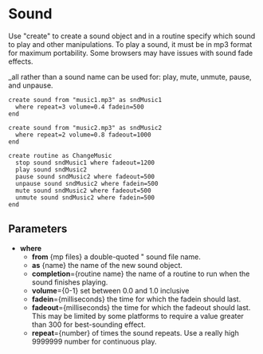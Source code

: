 # Sound

Use "create" to create a sound object and in a routine specify which sound to play and other manipulations.
To play a sound, it must be in mp3 format for maximum portability. Some browsers may have issues with sound fade effects.

_all rather than a sound name can be used for: play, mute, unmute, pause, and unpause.

```
create sound from "music1.mp3" as sndMusic1
  where repeat=3 volume=0.4 fadein=500
end

create sound from "music2.mp3" as sndMusic2
  where repeat=2 volume=0.8 fadeout=1000
end

create routine as ChangeMusic
  stop sound sndMusic1 where fadeout=1200
  play sound sndMusic2
  pause sound sndMusic2 where fadeout=500
  unpause sound sndMusic2 where fadein=500
  mute sound sndMusic2 where fadeout=500
  unmute sound sndMusic2 where fadein=500
end
```

## Parameters
- **where**
  - **from** {mp files} a double-quoted " sound file name.
  - **as** {name} the name of the new sound object.
  - **completion**={routine name} the name of a routine to run when the sound finishes playing.
  - **volume**={0-1} set between 0.0 and 1.0 inclusive
  - **fadein**={milliseconds} the time for which the fadein should last.
  - **fadeout**={milliseconds} the time for which the fadeout should last. This may be limited by some platforms to require a value greater than 300 for best-sounding effect.
  - **repeat**={number} of times the sound repeats. Use a really high 9999999 number for continuous play.


